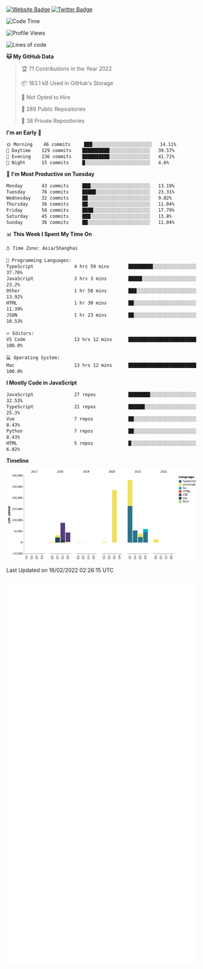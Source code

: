 [![Website Badge](https://img.shields.io/badge/-caos.me-444444?style=flat&logo=Google-Chrome&logoColor=f2f2f2&link=https://caos.me)](https://caos.me)
[![Twitter Badge](https://img.shields.io/badge/-@caosbad-1da1f2?style=flat&labelColor=1ca0f1&logo=twitter&logoColor=white&link=https://twitter.com/caosbad)](https://twitter.com/caosbad)



<!--START_SECTION:waka-->
![Code Time](http://img.shields.io/badge/Code%20Time-129%20hrs%2053%20mins-blue)

![Profile Views](http://img.shields.io/badge/Profile%20Views-0-blue)

![Lines of code](https://img.shields.io/badge/From%20Hello%20World%20I%27ve%20Written-856%20Thousand%20lines%20of%20code-blue)

**🐱 My GitHub Data** 

> 🏆 71 Contributions in the Year 2022
 > 
> 📦 183.1 kB Used in GitHub's Storage 
 > 
> 🚫 Not Opted to Hire
 > 
> 📜 289 Public Repositories 
 > 
> 🔑 38 Private Repositories  
 > 
**I'm an Early 🐤** 

```text
🌞 Morning    46 commits     ███░░░░░░░░░░░░░░░░░░░░░░   14.11% 
🌆 Daytime    129 commits    ██████████░░░░░░░░░░░░░░░   39.57% 
🌃 Evening    136 commits    ██████████░░░░░░░░░░░░░░░   41.72% 
🌙 Night      15 commits     █░░░░░░░░░░░░░░░░░░░░░░░░   4.6%

```
📅 **I'm Most Productive on Tuesday** 

```text
Monday       43 commits     ███░░░░░░░░░░░░░░░░░░░░░░   13.19% 
Tuesday      76 commits     █████░░░░░░░░░░░░░░░░░░░░   23.31% 
Wednesday    32 commits     ██░░░░░░░░░░░░░░░░░░░░░░░   9.82% 
Thursday     36 commits     ██░░░░░░░░░░░░░░░░░░░░░░░   11.04% 
Friday       58 commits     ████░░░░░░░░░░░░░░░░░░░░░   17.79% 
Saturday     45 commits     ███░░░░░░░░░░░░░░░░░░░░░░   13.8% 
Sunday       36 commits     ██░░░░░░░░░░░░░░░░░░░░░░░   11.04%

```


📊 **This Week I Spent My Time On** 

```text
⌚︎ Time Zone: Asia/Shanghai

💬 Programming Languages: 
TypeScript               4 hrs 59 mins       █████████░░░░░░░░░░░░░░░░   37.76% 
JavaScript               3 hrs 3 mins        █████░░░░░░░░░░░░░░░░░░░░   23.2% 
Other                    1 hr 50 mins        ███░░░░░░░░░░░░░░░░░░░░░░   13.92% 
HTML                     1 hr 30 mins        ██░░░░░░░░░░░░░░░░░░░░░░░   11.39% 
JSON                     1 hr 23 mins        ██░░░░░░░░░░░░░░░░░░░░░░░   10.53%

🔥 Editors: 
VS Code                  13 hrs 12 mins      █████████████████████████   100.0%

💻 Operating System: 
Mac                      13 hrs 12 mins      █████████████████████████   100.0%

```

**I Mostly Code in JavaScript** 

```text
JavaScript               27 repos            ████████░░░░░░░░░░░░░░░░░   32.53% 
TypeScript               21 repos            ██████░░░░░░░░░░░░░░░░░░░   25.3% 
Vue                      7 repos             ██░░░░░░░░░░░░░░░░░░░░░░░   8.43% 
Python                   7 repos             ██░░░░░░░░░░░░░░░░░░░░░░░   8.43% 
HTML                     5 repos             █░░░░░░░░░░░░░░░░░░░░░░░░   6.02%

```


**Timeline**

![Chart not found](https://raw.githubusercontent.com/caosbad/caosbad/master/charts/bar_graph.png) 


 Last Updated on 16/02/2022 02:26:15 UTC
<!--END_SECTION:waka-->


![Metrics](https://github.com/caosbad/CaosBad/blob/master/github-metrics.svg)

